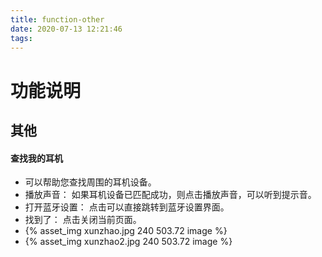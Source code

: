 ```yaml
---
title: function-other
date: 2020-07-13 12:21:46
tags:
---
```

# 功能说明
## 其他
#### 查找我的耳机
* 可以帮助您查找周围的耳机设备。
* 播放声音： 如果耳机设备已匹配成功，则点击播放声音，可以听到提示音。
* 打开蓝牙设置： 点击可以直接跳转到蓝牙设置界面。
* 找到了： 点击关闭当前页面。
* {% asset_img xunzhao.jpg 240 503.72 image %}
* {% asset_img xunzhao2.jpg 240 503.72 image %}
